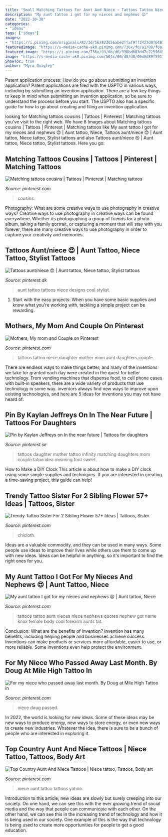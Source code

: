 ```yaml
---
title: "Small Matching Tattoos For Aunt And Niece ~ Tattoos Tattoo Niece Daughter Mother Mom Aunt Daughters Couple"
description: "My aunt tattoo i got for my nieces and nephews 😍"
date: "2022-10-30"
categories:
- "ideas"
tags: ["ideas"]
images:
- "https://i.pinimg.com/originals/82/3d/56/823d56abe2ffaf9ff2423d0f6487d137.jpg"
featuredImage: "https://s-media-cache-ak0.pinimg.com/736x/f0/a1/08/f0a1080720a19f7dffad13006e8b3881.jpg"
featured_image: "https://i.pinimg.com/736x/93/0b/d6/930bd683dd7c22596859bddc526b548c.jpg"
image: "https://s-media-cache-ak0.pinimg.com/564x/06/d8/d8/06d8d89f5911bd8600cff8f9d3cc7892.jpg"
ShowToc: true
author: "Myra Quigley"
---
```



Patent application process: How do you go about submitting an invention application?
Patent applications are filed with the USPTO in various ways, including by submitting an invention application. There are a few key things to keep in mind when submitting an invention application, so be sure to understand the process before you start. The USPTO also has a specific guide for how to go about creating and filing an invention application.

	

		
looking for Matching tattoos cousins | Tattoos | Pinterest | Matching tattoos you've visit to the right web. We have 8 Images about Matching tattoos cousins | Tattoos | Pinterest | Matching tattoos like My aunt tattoo I got for my nieces and nephews 😍 | Aunt tattoo, Niece, Tattoos aunt/niece 😍 | Aunt tattoo, Niece tattoo, Stylist tattoos and also Tattoos aunt/niece 😍 | Aunt tattoo, Niece tattoo, Stylist tattoos. Here you go:
		
    
## Matching Tattoos Cousins | Tattoos | Pinterest | Matching Tattoos

<img loading=lazy src="https://s-media-cache-ak0.pinimg.com/736x/f0/a1/08/f0a1080720a19f7dffad13006e8b3881.jpg" onerror="this.onerror=null;this.src='https://tse2.mm.bing.net/th?id=OIP.bUXzWpM3eOH2rWZnSwn-UgHaFm&amp;pid=15.1';" alt="Matching tattoos cousins | Tattoos | Pinterest | Matching tattoos">

_Source: pinterest.com_

>cousins. 

	

Photography: What are some creative ways to use photography in creative ways?
Creative ways to use photography in creative ways can be found everywhere. Whether its photographing a group of friends for a photo album, taking a family portrait, or capturing a moment that will stay with you forever, there are many creative ways to use photography in order to capture your creativity and memories.

    
## Tattoos Aunt/niece 😍 | Aunt Tattoo, Niece Tattoo, Stylist Tattoos

<img loading=lazy src="https://i.pinimg.com/originals/e4/92/5f/e4925f1be70c2af9f59fa14adf61f58c.jpg" onerror="this.onerror=null;this.src='https://tse3.mm.bing.net/th?id=OIP.QxTlWygd9zm3JGg7MYYZNwHaFj&amp;pid=15.1';" alt="Tattoos aunt/niece 😍 | Aunt tattoo, Niece tattoo, Stylist tattoos">

_Source: pinterest.dk_

>aunt tattoo tattoos niece designs cool stylist. 

	

1. Start with the easy projects: When you have some basic supplies and know what you're working with, tackling a simple project can be rewarding.

    
## Mothers, My Mom And Couple On Pinterest

<img loading=lazy src="https://s-media-cache-ak0.pinimg.com/564x/06/d8/d8/06d8d89f5911bd8600cff8f9d3cc7892.jpg" onerror="this.onerror=null;this.src='https://tse1.mm.bing.net/th?id=OIP._qUPfha2nJDFKF5Q-9sFWwHaHa&amp;pid=15.1';" alt="Mothers, My mom and Couple on Pinterest">

_Source: pinterest.com_

>tattoos tattoo niece daughter mother mom aunt daughters couple. 

	

There are endless ways to make things better, and many of the inventions we take for granted each day were created in the quest for better technology. From vending machines that dispense food, to cell phone cases with built-in speakers, there are a wide variety of products that use technology in some way. inventors always find new ways to improve upon existing technologies, and here are 5 ideas for inventions you may not have heard of.

    
## Pin By Kaylan Jeffreys On In The Near Future | Tattoos For Daughters

<img loading=lazy src="https://i.pinimg.com/originals/c5/98/eb/c598eb00a96b0e6bb3bcf163b299274d.jpg" onerror="this.onerror=null;this.src='https://tse3.mm.bing.net/th?id=OIP.7Bl-7PhAXp0Gcz8sCZ4YhwHaFj&amp;pid=15.1';" alt="Pin by Kaylan Jeffreys on In the near future | Tattoos for daughters">

_Source: pinterest.se_

>tattoos daughter mother tattoo infinity matching daughters mom couple tatoo idea meaning foot sweet. 

	

How to Make a DIY Clock
This article is about how to make a DIY clock using some simple supplies and techniques. If you are interested in creating a time-saving project, this guide can help!

    
## Trendy Tattoo Sister For 2 Sibling Flower 57+ Ideas | Tattoos, Sister

<img loading=lazy src="https://i.pinimg.com/736x/28/68/43/28684339a939b7ef8561979868ae3818.jpg" onerror="this.onerror=null;this.src='https://tse3.mm.bing.net/th?id=OIP.hOvGnGt3eJ2tOew-X16HwQAAAA&amp;pid=15.1';" alt="Trendy Tattoo Sister For 2 Sibling Flower 57+ Ideas | Tattoos, Sister">

_Source: pinterest.com_

>chicloth. 

	

Ideas are a valuable commodity, and they can be used in many ways. Some people use ideas to improve their lives while others use them to come up with new ideas. Ideas can be helpful in anything, so it's important to find the right ones for you.

    
## My Aunt Tattoo I Got For My Nieces And Nephews 😍 | Aunt Tattoo, Niece

<img loading=lazy src="https://i.pinimg.com/736x/f6/27/6d/f6276d76e2d8c0f4451d1f85179ebb00.jpg" onerror="this.onerror=null;this.src='https://tse3.mm.bing.net/th?id=OIP.lCjqlp5kAwhK8KvGEIahxAHaHO&amp;pid=15.1';" alt="My aunt tattoo I got for my nieces and nephews 😍 | Aunt tattoo, Niece">

_Source: pinterest.com_

>tattoos tattoo aunt nieces niece nephews quotes nephew got name knox female body cool forearm aunts tat. 

	

Conclusion: What are the benefits of invention?
Invention has many benefits, including helping people and businesses achieve success. Inventions can make products or services more affordable, easier to use, or more reliable. Some inventions even help protect the environment.

    
## For My Niece Who Passed Away Last Month. By Doug At Mile High Tattoo In

<img loading=lazy src="https://i.pinimg.com/736x/93/0b/d6/930bd683dd7c22596859bddc526b548c.jpg" onerror="this.onerror=null;this.src='https://tse2.mm.bing.net/th?id=OIP.STstk9PBZ1dP8nFFdcphRQHaKX&amp;pid=15.1';" alt="For my niece who passed away last month. By Doug at Mile High Tattoo in">

_Source: pinterest.com_

>niece doug passed. 

	

In 2022, the world is looking for new ideas. Some of these ideas may be new ways to produce energy, new ways to store energy, or even new ways to create new industries. Whatever the idea, there is sure to be a bunch of people who are interested in exploring it.

    
## Top Country Aunt And Niece Tattoos | Niece Tattoo, Tattoos, Body Art

<img loading=lazy src="https://i.pinimg.com/originals/82/3d/56/823d56abe2ffaf9ff2423d0f6487d137.jpg" onerror="this.onerror=null;this.src='https://tse1.mm.bing.net/th?id=OIP.EPf_rw8Vn9RmH-Mdae17uQHaFi&amp;pid=15.1';" alt="Top Country Aunt And Niece Tattoos | Niece tattoo, Tattoos, Body art">

_Source: pinterest.com_

>niece aunt tattoo tattoos yahoo. 

	

Introduction to this article; new ideas are slowly but surely creeping into our society. On one hand, we can see this with the ever growing trend of social media and the way that people can communicate with each other. On the other hand, we can see this in the increasing trend of technology and how it is being used in our society. One example of this is the way that technology is being used to create more opportunities for people to get a good education.

